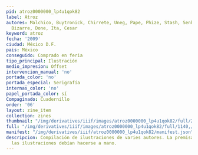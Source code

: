 ```yaml
---
pid: atroz0000000_lp4u1qok82
label: Atroz
autores: Malchico, Buytronick, Chirrete, Uneg, Pape, Phize, Stash, Senk, Ute, Lora,
  Bizarre, Done, Ita, Cesar
keyword: atroz
fecha: '2009'
ciudad: México D.F.
pais: México
conseguido: Comprado en feria
tipo_principal: Ilustración
medio_impresion: Offset
intervencion_manual: 'no'
portada_color: 'no'
portada_especial: Serigrafía
internas_color: 'no'
papel_portada_color: sí
Compaginado: Cuadernillo
order: '06'
layout: zine_item
collection: zines
thumbnail: "/img/derivatives/iiif/images/atroz0000000_lp4u1qok82/full/250,/0/default.jpg"
full: "/img/derivatives/iiif/images/atroz0000000_lp4u1qok82/full/1140,/0/default.jpg"
manifest: "/img/derivatives/iiif/atroz0000000_lp4u1qok82/manifest.json"
descripcion: Compilación de ilustraciones de varies autores. La premisa es que todas
  las ilustraciones debían hacerse a mano.
---
```

